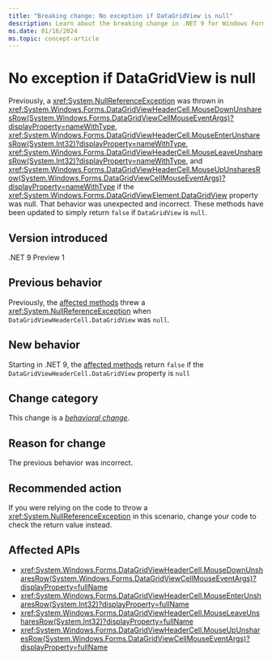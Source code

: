 ```yaml
---
title: "Breaking change: No exception if DataGridView is null"
description: Learn about the breaking change in .NET 9 for Windows Forms where DataGridViewHeaderCell methods no longer throw an exception if the DataGridView property is null.
ms.date: 01/16/2024
ms.topic: concept-article
---
```

# No exception if DataGridView is null

Previously, a <xref:System.NullReferenceException> was thrown in <xref:System.Windows.Forms.DataGridViewHeaderCell.MouseDownUnsharesRow(System.Windows.Forms.DataGridViewCellMouseEventArgs)?displayProperty=nameWithType>, <xref:System.Windows.Forms.DataGridViewHeaderCell.MouseEnterUnsharesRow(System.Int32)?displayProperty=nameWithType>, <xref:System.Windows.Forms.DataGridViewHeaderCell.MouseLeaveUnsharesRow(System.Int32)?displayProperty=nameWithType>, and <xref:System.Windows.Forms.DataGridViewHeaderCell.MouseUpUnsharesRow(System.Windows.Forms.DataGridViewCellMouseEventArgs)?displayProperty=nameWithType> if the <xref:System.Windows.Forms.DataGridViewElement.DataGridView> property was null. That behavior was unexpected and incorrect. These methods have been updated to simply return `false` if `DataGridView` is `null`.

## Version introduced

.NET 9 Preview 1

## Previous behavior

Previously, the [affected methods](#affected-apis) threw a <xref:System.NullReferenceException> when `DataGridViewHeaderCell.DataGridView` was `null`.

## New behavior

Starting in .NET 9, the [affected methods](#affected-apis) return `false` if the `DataGridViewHeaderCell.DataGridView` property is `null`

## Change category

This change is a [*behavioral change*](../../categories.md#behavioral-change).

## Reason for change

The previous behavior was incorrect.

## Recommended action

If you were relying on the code to throw a <xref:System.NullReferenceException> in this scenario, change your code to check the return value instead.

## Affected APIs

- <xref:System.Windows.Forms.DataGridViewHeaderCell.MouseDownUnsharesRow(System.Windows.Forms.DataGridViewCellMouseEventArgs)?displayProperty=fullName>
- <xref:System.Windows.Forms.DataGridViewHeaderCell.MouseEnterUnsharesRow(System.Int32)?displayProperty=fullName>
- <xref:System.Windows.Forms.DataGridViewHeaderCell.MouseLeaveUnsharesRow(System.Int32)?displayProperty=fullName>
- <xref:System.Windows.Forms.DataGridViewHeaderCell.MouseUpUnsharesRow(System.Windows.Forms.DataGridViewCellMouseEventArgs)?displayProperty=fullName>
